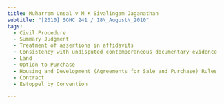 ```yaml
---
title: Muharrem Unsal v M K Sivalingam Jaganathan 
subtitle: "[2010] SGHC 241 / 18\_August\_2010"
tags:
  - Civil Procedure
  - Summary Judgment
  - Treatment of assertions in affidavits
  - Consistency with undisputed contemporaneous documentary evidence
  - Land
  - Option to Purchase
  - Housing and Development (Agreements for Sale and Purchase) Rules
  - Contract
  - Estoppel by Convention

---
```


